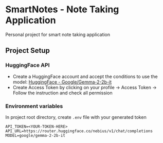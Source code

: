 # SmartNotes - Note Taking Application

Personal project for smart note taking application

## Project Setup
### HuggingFace API
- Create a HuggingFace account and accept the conditions to use the model: [HuggingFace - Google/Gemma-2-2b-it](https://huggingface.co/google/gemma-2-2b-it)
- Create Access Token by clicking on your profile -> Access Token -> Follow the instruction and check all permission

### Environment variables
In project root directory, create `.env` file with your generated token
```
API_TOKEN=<YOUR-TOKEN-HERE>
API_URL=https://router.huggingface.co/nebius/v1/chat/completions
MODEL=google/gemma-2-2b-it
```
